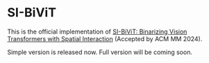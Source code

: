 # SI-BiViT
This is the official implementation of [SI-BiViT: Binarizing Vision Transformers with Spatial Interaction](https://dl.acm.org/doi/10.1145/3664647.3680872) (Accepted by ACM MM 2024).

Simple version is released now. Full version will be coming soon.
